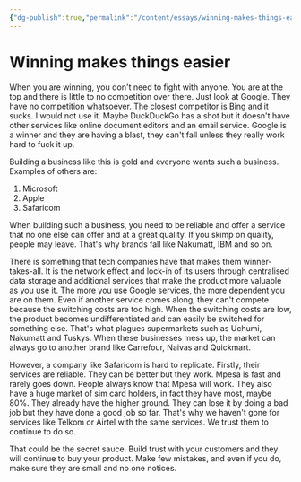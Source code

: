 ```yaml
---
{"dg-publish":true,"permalink":"/content/essays/winning-makes-things-easier/"}
---
```


# Winning makes things easier

When you are winning, you don't need to fight with anyone. You are at the top and there is little to no competition over there. Just look at Google. They have no competition whatsoever. The closest competitor is Bing and it sucks. I would not use it. Maybe DuckDuckGo has a shot but it doesn't have other services like online document editors and an email service. Google is a winner and they are having a blast, they can't fall unless they really work hard to fuck it up.

Building a business like this is gold and everyone wants such a business. Examples of others are:
1. Microsoft
2. Apple
3. Safaricom

When building such a business, you need to be reliable and offer a service that no one else can offer and at a great quality. If you skimp on quality, people may leave. That's why brands fall like Nakumatt, IBM and so on.

There is something that tech companies have that makes them winner-takes-all. It is the network effect and lock-in of its users through centralised data storage and additional services that make the product more valuable as you use it. The more you use Google services, the more dependent you are on them. Even if another service comes along, they can't compete because the switching costs are too high. When the switching costs are low, the product becomes undifferentiated and can easily be switched for something else. That's what plagues supermarkets such as Uchumi, Nakumatt and Tuskys. When these businesses mess up, the market can always go to another brand like Carrefour, Naivas and Quickmart.

However, a company like Safaricom is hard to replicate. Firstly, their services are reliable. They can be better but they work. Mpesa is fast and rarely goes down. People always know that Mpesa will work. They also have a huge market of sim card holders, in fact they have most, maybe 80%. They already have the higher ground. They can lose it by doing a bad job but they have done a good job so far. That's why we haven't gone for services like Telkom or Airtel with the same services. We trust them to continue to do so.

That could be the secret sauce. Build trust with your customers and they will continue to buy your product. Make few mistakes, and even if you do, make sure they are small and no one notices.

